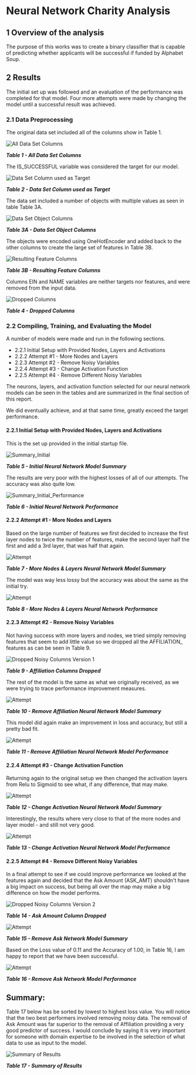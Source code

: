 # Neural Network Charity Analysis

## 1 **Overview of the analysis** 

The purpose of this works was to create a binary classifier that is capable of predicting whether applicants will be successful if funded by Alphabet Soup.  

## 2 Results 

The initial set up was followed and an evaluation of the performance was completed for that model.  Four more attempts were made by changing the model until a successful result was achieved.

### 2.1 Data Preprocessing

The original data set included all of the columns show in Table 1.

![All Data Set Columns](Resources/AllDataSetColumns.png "Table 1 - All Data Set Columns")

***Table 1 - All Data Set Columns***

The IS_SUCCESSFUL variable was considered the target for our model.



![Data Set Column used as Target](Resources/DataSetColumnusedasTarget.png "Table 2 - Data Set Column used as Target")

***Table 2 - Data Set Column used as Target***

The data set included a number of objects with multiple values as seen in table Table 3A.



![Data Set Object Columns](Resources/DataSetObjectColumns.png "Table 3A - Data Set Object Columns")

***Table 3A - Data Set Object Columns***

The objects were encoded using OneHotEncoder and added back to the other columns to create the large set of features in Table 3B.

![Resulting Feature Columns](Resources/ResultingFeatureColumns.png "Table 3B - Resulting Feature Columns")

***Table 3B - Resulting Feature Columns***



Columns EIN and NAME variables are neither targets nor features, and were removed from the input data.

![Dropped Columns](Resources/DroppedColumns.png "Table 4 - Dropped Columns")

***Table 4 - Dropped Columns***

### 2.2 Compiling, Training, and Evaluating the Model

A number of models were made and run in the following sections.

- 2.2.1 Initial Setup with Provided Nodes, Layers and Activations
- 2.2.2 Attempt #1 - More Nodes and Layers
- 2.2.3 Attempt #2 - Remove Noisy Variables
- 2.2.4 Attempt #3 - Change Activation Function
- 2.2.5 Attempt #4 - Remove Different Noisy Variables

The neurons, layers, and activation function selected for our neural network models can be seen in the tables and are summarized in the final section of this report.

We did eventually achieve, and at that same time, greatly exceed the target performance.

#### 2.2.1 Initial Setup with Provided Nodes, Layers and Activations

This is the set up provided in the initial startup file.

![Summary_Initial](Resources/Summary_Initial.png "Table 5 - Initial Neural Network Model Summary")



***Table 5 - Initial Neural Network Model Summary***

The results are very poor with the highest losses of all of our attempts.  The accuracy was also quite low.

![Summary_Initial_Performance](Resources/Summary_Initial_Performance.png "Table 6 - Initial Neural Network Performance")

***Table 6 - Initial Neural Network Performance***



#### 2.2.2 Attempt #1 - More Nodes and Layers

Based on the large number of features we first decided to increase the first layer nodes to twice the number of features, make the second layer half the first and add a 3rd layer, that was half that again.

![Attempt ](Resources/Attempt1MoreNodesandLayers.png "Table 7 - More Nodes & Layers Neural Network Model Summary")

***Table 7 - More Nodes & Layers Neural Network Model Summary***

The model was way less lossy but the accuracy was about the same as the initial try.

![Attempt ](Resources/Attempt1MoreNodesandLayersPerformance.png "Table 8 - More Nodes & Layers Neural Network Performance")

***Table 8 - More Nodes & Layers Neural Network Performance***



#### 2.2.3 Attempt #2 - Remove Noisy Variables

Not having success with more layers and nodes, we tried simply removing features that seem to add little value so we dropped all the AFFILIATION_ features as can be seen in Table 9.

![Dropped Noisy Columns Version 1](Resources/DroppedNoisyColumnsVersion1.png "Table 9 - Affiliation Columns Dropped")

***Table 9 - Affiliation Columns Dropped***

The rest of the model is the same as what we originally received, as we were trying to trace performance improvement measures.

![Attempt ](Resources/Attempt2RemoveNoisyVariables.png "Table 10 - Remove Affiliation Neural Network Model Summary")

***Table 10 - Remove Affiliation Neural Network Model Summary***

This model did again make an improvement in loss and accuracy, but still a pretty bad fit.

![Attempt ](Resources/Attempt2RemoveNoisyVariablesPerformance.png "Table 11 - Remove Affiliation Neural Network Model Performance")

***Table 11 - Remove Affiliation Neural Network Model Performance***

#### 2.2.4 Attempt #3 - Change Activation Function

Returning again to the original setup we then changed the activation layers from Relu to Sigmoid to see what, if any difference, that may make.

![Attempt ](Resources/Attempt3ChangeActivationFunction.png "Table 12 - Change Activation Neural Network Model Summary")

***Table 12 - Change Activation Neural Network Model Summary***

Interestingly, the results where very close to that of the more nodes and layer model - and still not very good.

![Attempt ](Resources/Attempt3ChangeActivationFunctionPerformance.png "Table 13 - Change Activation Neural Network Model Performance")

***Table 13 - Change Activation Neural Network Model Performance***



#### 2.2.5 Attempt #4 - Remove Different Noisy Variables

In a final attempt to see if we could improve performance we looked at the features again and decided that the Ask Amount (ASK_AMT) shouldn't have a big impact on success, but being all over the map may make a big difference on how the model performs.

![Dropped Noisy Columns Version 2](Resources/DroppedNoisyColumnsVersion2.png "Table 14 - Ask Amount Column Dropped")

***Table 14 - Ask Amount Column Dropped***



![Attempt ](Resources/Attempt4RemoveDifferentNoisyVariables.png "Table 15 - Remove Ask Network Model Summary")

***Table 15 - Remove Ask Network Model Summary***



Based on the Loss value of 0.11 and the Accuracy of 1.00, in Table 16, I am happy to report that we have been successful.

![Attempt ](Resources/Attempt4RemoveDifferentNoisyVariablesPerformance.png "Table 16 - Remove Ask Network Model Performance")

***Table 16 - Remove Ask Network Model Performance***

## **Summary:** 

Table 17 below has be sorted by lowest to highest loss value.  You will notice that the two best performers involved removing noisy data.  The removal of Ask Amount was far superior to the removal of Affiliation providing a very good predictor of success.  I would conclude by saying it is very important for someone with domain expertise to be involved in the selection of what data to use as input to the model.

![Summary of Results](Resources/SummaryofResults.png "Table 17 - Summary of Results")

***Table 17 - Summary of Results***